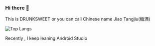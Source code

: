 ### Hi there 👋
This is DRUNKSWEET or you can call Chinese name Jiao Tangjiu(糖酒)

![Top Langs](https://github-readme-stats.vercel.app/api/top-langs/?username=all-smile&layout=compact)

Recently , I keep leaning Android Studio



<!--
**drunksweet/drunksweet** is a ✨ _special_ ✨ repository because its `README.md` (this file) appears on your GitHub profile.

Here are some ideas to get you started:

- 🔭 I’m currently working on ...
- 🌱 I’m currently learning ...
- 👯 I’m looking to collaborate on ...
- 🤔 I’m looking for help with ...
- 💬 Ask me about ...
- 📫 How to reach me: ...
- 😄 Pronouns: ...
- ⚡ Fun fact: ...
-->
